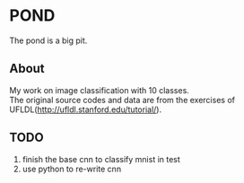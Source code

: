 POND
====
The pond is a big pit.  

About
-----
My work on image classification with 10 classes.  
The original source codes and data are from the exercises of UFLDL(http://ufldl.stanford.edu/tutorial/).

TODO
-----
1. finish the base cnn to classify mnist in test
2. use python to re-write cnn
